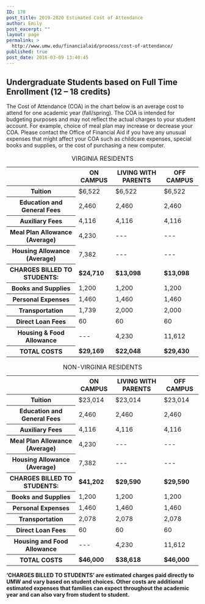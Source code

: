 ```yaml
---
ID: 178
post_title: 2019-2020 Estimated Cost of Attendance
author: Emily
post_excerpt: ""
layout: page
permalink: >
  http://www.umw.edu/financialaid/process/cost-of-attendance/
published: true
post_date: 2016-03-09 13:40:45
---
```

<h2>Undergraduate Students based on Full Time Enrollment (12 – 18 credits)</h2>
The Cost of Attendance (COA) in the chart below is an average cost to attend for one academic year (fall/spring).  The COA is intended for budgeting purposes and may not reflect the actual charges to your student account.  For example, choice of meal plan may increase or decrease your COA. Please contact the Office of Financial Aid if you have any unusual expenses that might affect your COA such as childcare expenses, special books and supplies, or the cost of purchasing a new computer.
<table class="responsive">
<caption>VIRGINIA RESIDENTS</caption>
<thead>
<th></th>
<th scope="col">ON CAMPUS</th>
<th scope="col">LIVING WITH PARENTS</th>
<th scope="col">OFF CAMPUS</th>
</thead>
<tbody>
<tr>
<th scope="row">Tuition</th>
<td data-label="On Campus">$6,522</td>
<td data-label="Living With Parents">$6,522</td>
<td data-label="Off Campus">$6,522</td>
</tr>
<tr>
<th scope="row">Education and General Fees</th>
<td data-label="On Campus">2,460</td>
<td data-label="Living With Parents">2,460</td>
<td data-label="Off Campus">2,460</td>
</tr>
<tr>
<th scope="row">Auxiliary Fees</th>
<td data-label="On Campus">4,116</td>
<td data-label="Living With Parents">4,116</td>
<td data-label="Off Campus">4,116</td>
</tr>
<tr>
<th scope="row">Meal Plan Allowance (Average)</th>
<td data-label="On Campus">4,230</td>
<td data-label="Living With Parents">---</td>
<td data-label="Off Campus">---</td>
</tr>
<tr>
<th scope="row">Housing Allowance (Average)</th>
<td data-label="On Campus">7,382</td>
<td data-label="Living With Parents">---</td>
<td data-label="Off Campus">---</td>
</tr>
<tr>
<th scope="row">CHARGES BILLED TO STUDENTS:</th>
<td data-label="On Campus"><strong>$24,710</strong></td>
<td data-label="Living With Parents"><strong>$13,098</strong></td>
<td data-label="Off Campus"><strong>$13,098</strong></td>
</tr>
<tr>
<th scope="row">Books and Supplies</th>
<td data-label="On Campus">1,200</td>
<td data-label="Living With Parents">1,200</td>
<td data-label="Off Campus">1,200</td>
</tr>
<tr>
<th scope="row">Personal Expenses</th>
<td data-label="On Campus">1,460</td>
<td data-label="Living With Parents">1,460</td>
<td data-label="Off Campus">1,460</td>
</tr>
<tr>
<th scope="row">Transportation</th>
<td data-label="On Campus">1,739</td>
<td data-label="Living With Parents">2,000</td>
<td data-label="Off Campus">2,000</td>
</tr>
<tr>
<th scope="row">Direct Loan Fees</th>
<td data-label="On Campus">60</td>
<td data-label="Living With Parents">60</td>
<td data-label="Off Campus">60</td>
</tr>
<tr>
<th scope="row">Housing &amp; Food Allowance</th>
<td data-label="On Campus">---</td>
<td data-label="Living With Parents">4,230</td>
<td data-label="Off Campus">11,612</td>
</tr>
<tr>
<th scope="row">TOTAL COSTS</th>
<td data-label="On Campus"><strong>$29,169</strong></td>
<td data-label="Living With Parents"><strong>$22,048</strong></td>
<td data-label="Off Campus"><strong>$29,430</strong></td>
</tr>
</tbody>
</table>

<table class="responsive">
<caption>NON-VIRGINIA RESIDENTS</caption>
<thead>
<th></th>
<th scope="col">ON CAMPUS</th>
<th scope="col">LIVING WITH PARENTS</th>
<th scope="col">OFF CAMPUS</th>
</thead>
<tbody>
<tr>
<th scope="row">Tuition</th>
<td data-label="On Campus">$23,014</td>
<td data-label="Living With Parents">$23,014</td>
<td data-label="Off Campus">$23,014</td>
</tr>
<tr>
<th scope="row">Education and General Fees</th>
<td data-label="On Campus">2,460</td>
<td data-label="Living With Parents">2,460</td>
<td data-label="Off Campus">2,460</td>
</tr>
<tr>
<th scope="row">Auxiliary Fees</strong></th>
<td data-label="On Campus">4,116</td>
<td data-label="Living With Parents">4,116</td>
<td data-label="Off Campus">4,116</td>
</tr>
<tr>
<th scope="row">Meal Plan Allowance (Average)</th>
<td data-label="On Campus">4,230</td>
<td data-label="Living With Parents">---</td>
<td data-label="Off Campus">---</td>
</tr>
<tr>
<th scope="row">Housing Allowance (Average)</th>
<td data-label="On Campus">7,382</td>
<td data-label="Living With Parents">---</td>
<td data-label="Off Campus">---</td>
</tr>
<tr>
<th scope="row">CHARGES BILLED TO STUDENTS:</th>
<td data-label="On Campus"><strong>$41,202</strong></td>
<td data-label="Living With Parents"><strong>$29,590</strong></td>
<td data-label="Off Campus"><strong>$29,590</strong></td>
</tr>
<tr>
<th scope="row">Books and Supplies</th>
<td data-label="On Campus">1,200</td>
<td data-label="Living With Parents">1,200</td>
<td data-label="Off Campus">1,200</td>
</tr>
<tr>
<th scope="row">Personal Expenses</th>
<td data-label="On Campus">1,460</td>
<td data-label="Living With Parents">1,460</td>
<td data-label="Off Campus">1,460</td>
</tr>
<tr>
<th scope="row">Transportation</th>
<td data-label="On Campus">2,078</td>
<td data-label="Living With Parents">2,078</td>
<td data-label="Off Campus">2,078</td>
</tr>
<tr>
<th scope="row">Direct Loan Fees</th>
<td data-label="On Campus">60</td>
<td data-label="Living With Parents">60</td>
<td data-label="Off Campus">60</td>
</tr>
<tr>
<th scope="row">Housing and Food Allowance</th>
<td data-label="On Campus">---</td>
<td data-label="Living With Parents">4,230</td>
<td data-label="Off Campus">11,612</td>
</tr>
<tr>
<th scope="row">TOTAL COSTS</th>
<td data-label="On Campus"><strong>$46,000</strong></td>
<td data-label="Living With Parents"><strong>$38,618</strong></td>
<td data-label="Off Campus"><strong>$46,000</strong></td>
</tr>
</tbody>
</table>
<strong>‘CHARGES BILLED TO STUDENTS’ are estimated charges paid directly to UMW and vary based on student choices. Other costs are additional estimated expenses that families can expect throughout the academic year and can also vary from student to student.</strong>
&nbsp;